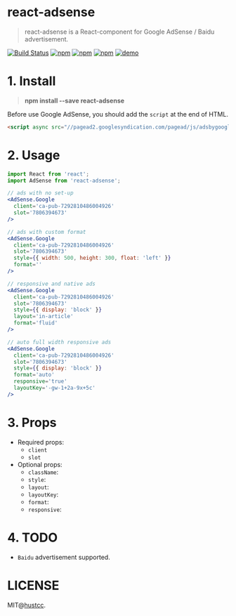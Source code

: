 # react-adsense

> react-adsense is a React-component for Google AdSense / Baidu advertisement.

[![Build Status](https://travis-ci.org/hustcc/react-adsense.svg?branch=master)](https://travis-ci.org/hustcc/react-adsense)
[![npm](https://img.shields.io/npm/v/react-adsense.svg)](https://www.npmjs.com/package/react-adsense)
[![npm](https://img.shields.io/npm/dm/react-adsense.svg)](https://www.npmjs.com/package/react-adsense)
[![npm](https://img.shields.io/npm/l/react-adsense.svg)](https://www.npmjs.com/package/react-adsense)
[![demo](https://img.shields.io/badge/LiveDemo-ClickHere-ff69b4.svg)](http://git.hust.cc/react-adsense/)


# 1. Install

> **npm install --save react-adsense**

Before use Google AdSense, you should add the `script` at the end of HTML.

```html
<script async src="//pagead2.googlesyndication.com/pagead/js/adsbygoogle.js"></script>
```


# 2. Usage

```jsx
import React from 'react';
import AdSense from 'react-adsense';

// ads with no set-up
<AdSense.Google
  client='ca-pub-7292810486004926'
  slot='7806394673'
/>

// ads with custom format
<AdSense.Google
  client='ca-pub-7292810486004926'
  slot='7806394673'
  style={{ width: 500, height: 300, float: 'left' }}
  format=''
/>

// responsive and native ads
<AdSense.Google
  client='ca-pub-7292810486004926'
  slot='7806394673'
  style={{ display: 'block' }}
  layout='in-article'
  format='fluid'
/>

// auto full width responsive ads
<AdSense.Google
  client='ca-pub-7292810486004926'
  slot='7806394673'
  style={{ display: 'block' }}
  format='auto'
  responsive='true'
  layoutKey='-gw-1+2a-9x+5c'
/>
```


# 3. Props

 - Required props:
   - `client`
   - `slot`
 - Optional props:
   - `className`:
   - `style`:
   - `layout`:
   - `layoutKey`:
   - `format`:
   - `responsive`:


# 4. TODO

 - `Baidu` advertisement supported.


# LICENSE

MIT@[hustcc](https://github.com/hustcc).
